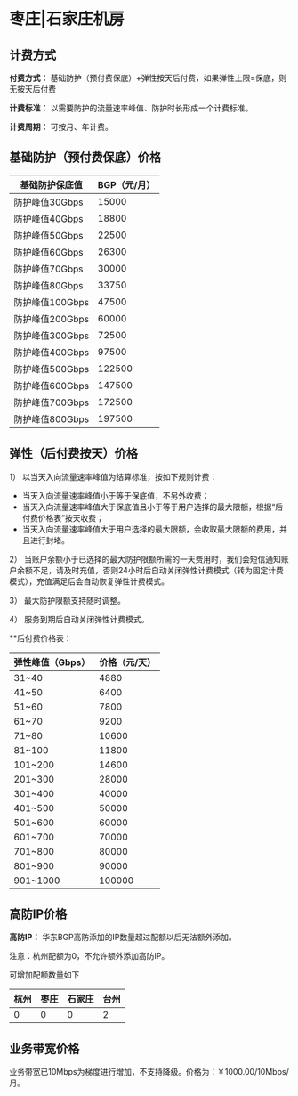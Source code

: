 

# 枣庄|石家庄机房

## 计费方式

**付费方式：** 基础防护（预付费保底）+弹性按天后付费，如果弹性上限=保底，则无按天后付费

**计费标准：** 以需要防护的流量速率峰值、防护时长形成一个计费标准。

**计费周期：** 可按月、年计费。 

## 基础防护（预付费保底）价格

| 基础防护保底值  | BGP（元/月） |
| --------------- | ------------ |
| 防护峰值30Gbps  | 15000        |
| 防护峰值40Gbps  | 18800        |
| 防护峰值50Gbps  | 22500        |
| 防护峰值60Gbps  | 26300        |
| 防护峰值70Gbps  | 30000        |
| 防护峰值80Gbps  | 33750        |
| 防护峰值100Gbps | 47500        |
| 防护峰值200Gbps | 60000        |
| 防护峰值300Gbps | 72500        |
| 防护峰值400Gbps | 97500        |
| 防护峰值500Gbps | 122500       |
| 防护峰值600Gbps | 147500       |
| 防护峰值700Gbps | 172500       |
| 防护峰值800Gbps | 197500       |

## 弹性（后付费按天）价格

1） 以当天入向流量速率峰值为结算标准，按如下规则计费：

  - 当天入向流量速率峰值小于等于保底值，不另外收费；
  - 当天入向流量速率峰值大于保底值且小于等于用户选择的最大限额，根据“后付费价格表”按天收费；
  - 当天入向流量速率峰值大于用户选择的最大限额，会收取最大限额的费用，并且进行封堵。

2）
当账户余额小于已选择的最大防护限额所需的一天费用时，我们会短信通知账户余额不足，请及时充值，否则24小时后自动关闭弹性计费模式（转为固定计费模式），充值满足后会自动恢复弹性计费模式。

3） 最大防护限额支持随时调整。

4） 服务到期后自动关闭弹性计费模式。

**后付费价格表：

| 弹性峰值（Gbps） | 价格（元/天） |
| ---------- | ------- |
| 31~40     | 4880    |
| 41~50     | 6400 |
| 51~60     | 7800 |
| 61~70     | 9200 |
| 71~80     | 10600 |
| 81~100   | 11800 |
| 101~200 | 14600 |
| 201~300 | 28000 |
| 301~400  | 40000 |
| 401~500  | 50000 |
| 501~600 | 60000 |
| 601~700 | 70000 |
| 701~800 | 80000 |
| 801~900 | 90000 |
| 901~1000 | 100000 |


## 高防IP价格

**高防IP：** 华东BGP高防添加的IP数量超过配额以后无法额外添加。

<wrap em>注意：杭州配额为0，不允许额外添加高防IP。</wrap>

可增加配额数量如下

| 杭州 | 枣庄 | 石家庄 | 台州 |
| --- | --- | --- | --- |
| 0   | 0  | 0  | 2   |

## 业务带宽价格
业务带宽已10Mbps为梯度进行增加，不支持降级。价格为：￥1000.00/10Mbps/月。
